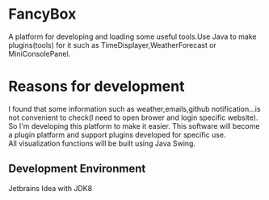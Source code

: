 # FancyBox
A platform for developing and loading some useful tools.Use Java to make plugins(tools) for it such as TimeDisplayer,WeatherForecast or MiniConsolePanel.

# Reasons for development
I found that some information such as weather,emails,github notification...is not convenient to check(I need to open brower and login specific website).  
So I'm developing this platform to make it easier.
This software will become a plugin platform and support plugins developed for specific use.  
All visualization functions will be built using Java Swing.  

## Development Environment
Jetbrains Idea with JDK8
